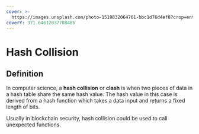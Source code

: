 ```yaml
---
cover: >-
  https://images.unsplash.com/photo-1519832064761-bbc1d76d4ef8?crop=entropy&cs=tinysrgb&fm=jpg&ixid=MnwxOTcwMjR8MHwxfHNlYXJjaHwxfHxpY2ViZXJnfGVufDB8fHx8MTY1NjQwNDE3NQ&ixlib=rb-1.2.1&q=80
coverY: 371.64612037708486
---
```


# Hash Collision

## Definition

In computer science, a **hash collision** or **clash** is when two pieces of data in a hash table share the same hash value. The hash value in this case is derived from a hash function which takes a data input and returns a fixed length of bits.

Usually in blockchain security, hash collision could be used to call unexpected functions.

